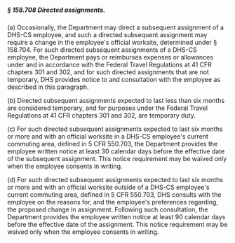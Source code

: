 ##### § 158.708 Directed assignments. #####

(a) Occasionally, the Department may direct a subsequent assignment of a DHS-CS employee, and such a directed subsequent assignment may require a change in the employee's official worksite, determined under § 158.704. For such directed subsequent assignments of a DHS-CS employee, the Department pays or reimburses expenses or allowances under and in accordance with the Federal Travel Regulations at 41 CFR chapters 301 and 302, and for such directed assignments that are not temporary, DHS provides notice to and consultation with the employee as described in this paragraph.

(b) Directed subsequent assignments expected to last less than six months are considered temporary, and for purposes under the Federal Travel Regulations at 41 CFR chapters 301 and 302, are temporary duty.

(c) For such directed subsequent assignments expected to last six months or more and with an official worksite in a DHS-CS employee's current commuting area, defined in 5 CFR 550.703, the Department provides the employee written notice at least 30 calendar days before the effective date of the subsequent assignment. This notice requirement may be waived only when the employee consents in writing.

(d) For such directed subsequent assignments expected to last six months or more and with an official worksite outside of a DHS-CS employee's current commuting area, defined in 5 CFR 550.703, DHS consults with the employee on the reasons for, and the employee's preferences regarding, the proposed change in assignment. Following such consultation, the Department provides the employee written notice at least 90 calendar days before the effective date of the assignment. This notice requirement may be waived only when the employee consents in writing.